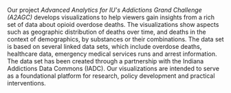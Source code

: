 Our project _Advanced Analytics for IU's Addictions Grand Challenge (A2AGC)_ develops visualizations to help viewers gain insights from a rich set of data about opioid overdose deaths. The visualizations show aspects such as geographic distribution of deaths over time, and deaths in the context of demographics, by substances or their combinations. The data set is based on several linked data sets, which include overdose deaths, healthcare data, emergency medical services runs and arrest information. The data set has been created through a partnership with the Indiana Addictions Data Commons (IADC). Our visualizations are intended to serve as a foundational platform for research, policy development and practical interventions.
